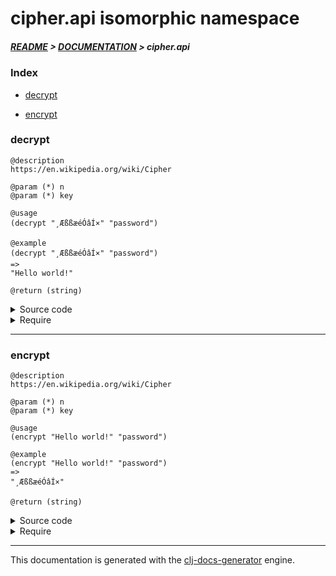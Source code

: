
# cipher.api isomorphic namespace

##### [README](../../../README.md) > [DOCUMENTATION](../../COVER.md) > cipher.api

### Index

- [decrypt](#decrypt)

- [encrypt](#encrypt)

### decrypt

```
@description
https://en.wikipedia.org/wiki/Cipher
```

```
@param (*) n
@param (*) key
```

```
@usage
(decrypt "¸ÆßßæéÓâÍ×" "password")
```

```
@example
(decrypt "¸ÆßßæéÓâÍ×" "password")
=>
"Hello world!"
```

```
@return (string)
```

<details>
<summary>Source code</summary>

```
(defn decrypt
  [n key]
  (let [key-length (count key)
        key-codes  (vec (map int key))
        n-codes    (vec (map int n))]
       (letfn [(f [result n-cursor n-code]
                  (let [key-cursor   (- n-cursor (* key-length (quot n-cursor key-length)))
                        key-code     (nth key-codes key-cursor)
                        shifted-code (- n-code key-code)
                        shifted-code (if (< shifted-code 0) (+ 128 shifted-code) shifted-code)]
                       (str result (char shifted-code))))]
              (reduce-kv f "" n-codes))))
```

</details>

<details>
<summary>Require</summary>

```
(ns my-namespace (:require [cipher.api :refer [decrypt]]))

(cipher.api/decrypt ...)
(decrypt            ...)
```

</details>

---

### encrypt

```
@description
https://en.wikipedia.org/wiki/Cipher
```

```
@param (*) n
@param (*) key
```

```
@usage
(encrypt "Hello world!" "password")
```

```
@example
(encrypt "Hello world!" "password")
=>
"¸ÆßßæéÓâÍ×"
```

```
@return (string)
```

<details>
<summary>Source code</summary>

```
(defn encrypt
  [n key]
  (let [key-length (count key)
        key-codes  (vec (map int key))
        n-codes    (vec (map int n))]
       (letfn [(f [result n-cursor n-code]
                  (let [key-cursor   (- n-cursor (* key-length (quot n-cursor key-length)))
                        key-code     (nth key-codes key-cursor)
                        shifted-code (+ n-code key-code)
                        shifted-code (if (> shifted-code 127) (- shifted-code 128) shifted-code)]
                       (str result (char shifted-code))))]
              (reduce-kv f "" n-codes))))
```

</details>

<details>
<summary>Require</summary>

```
(ns my-namespace (:require [cipher.api :refer [encrypt]]))

(cipher.api/encrypt ...)
(encrypt            ...)
```

</details>

---

This documentation is generated with the [clj-docs-generator](https://github.com/bithandshake/clj-docs-generator) engine.

